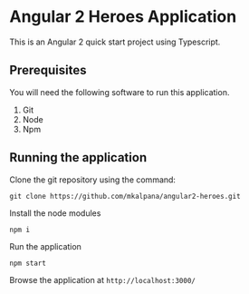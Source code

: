# Angular 2 Heroes Application

This is an Angular 2 quick start project using Typescript.

## Prerequisites

You will need the following software to run this application.

1. Git
2. Node
3. Npm

## Running the application

Clone the git repository using the command:

`git clone https://github.com/mkalpana/angular2-heroes.git`

Install the node modules

`npm i`

Run the application

`npm start`

Browse the application at `http://localhost:3000/`
